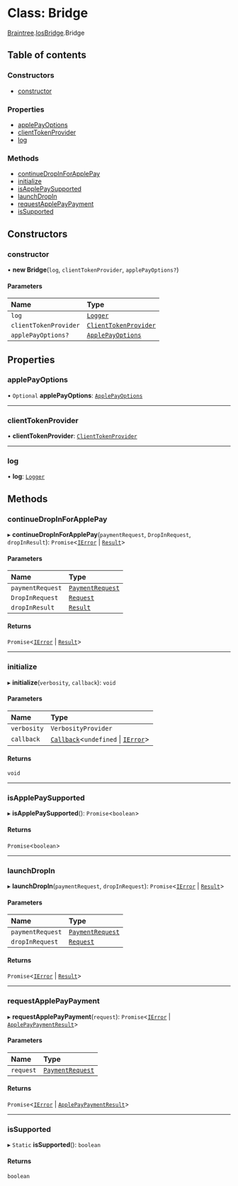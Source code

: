 # Class: Bridge

[Braintree](../modules/CdvPurchase.Braintree.md).[IosBridge](../modules/CdvPurchase.Braintree.IosBridge.md).Bridge

## Table of contents

### Constructors

- [constructor](CdvPurchase.Braintree.IosBridge.Bridge.md#constructor)

### Properties

- [applePayOptions](CdvPurchase.Braintree.IosBridge.Bridge.md#applepayoptions)
- [clientTokenProvider](CdvPurchase.Braintree.IosBridge.Bridge.md#clienttokenprovider)
- [log](CdvPurchase.Braintree.IosBridge.Bridge.md#log)

### Methods

- [continueDropInForApplePay](CdvPurchase.Braintree.IosBridge.Bridge.md#continuedropinforapplepay)
- [initialize](CdvPurchase.Braintree.IosBridge.Bridge.md#initialize)
- [isApplePaySupported](CdvPurchase.Braintree.IosBridge.Bridge.md#isapplepaysupported)
- [launchDropIn](CdvPurchase.Braintree.IosBridge.Bridge.md#launchdropin)
- [requestApplePayPayment](CdvPurchase.Braintree.IosBridge.Bridge.md#requestapplepaypayment)
- [isSupported](CdvPurchase.Braintree.IosBridge.Bridge.md#issupported)

## Constructors

### constructor

• **new Bridge**(`log`, `clientTokenProvider`, `applePayOptions?`)

#### Parameters

| Name | Type |
| :------ | :------ |
| `log` | [`Logger`](CdvPurchase.Logger.md) |
| `clientTokenProvider` | [`ClientTokenProvider`](../modules/CdvPurchase.Braintree.md#clienttokenprovider) |
| `applePayOptions?` | [`ApplePayOptions`](../interfaces/CdvPurchase.Braintree.IosBridge.ApplePayOptions.md) |

## Properties

### applePayOptions

• `Optional` **applePayOptions**: [`ApplePayOptions`](../interfaces/CdvPurchase.Braintree.IosBridge.ApplePayOptions.md)

___

### clientTokenProvider

• **clientTokenProvider**: [`ClientTokenProvider`](../modules/CdvPurchase.Braintree.md#clienttokenprovider)

___

### log

• **log**: [`Logger`](CdvPurchase.Logger.md)

## Methods

### continueDropInForApplePay

▸ **continueDropInForApplePay**(`paymentRequest`, `DropInRequest`, `dropInResult`): `Promise`<[`IError`](../interfaces/CdvPurchase.IError.md) \| [`Result`](../interfaces/CdvPurchase.Braintree.DropIn.Result.md)\>

#### Parameters

| Name | Type |
| :------ | :------ |
| `paymentRequest` | [`PaymentRequest`](../interfaces/CdvPurchase.PaymentRequest.md) |
| `DropInRequest` | [`Request`](../interfaces/CdvPurchase.Braintree.DropIn.Request.md) |
| `dropInResult` | [`Result`](../interfaces/CdvPurchase.Braintree.DropIn.Result.md) |

#### Returns

`Promise`<[`IError`](../interfaces/CdvPurchase.IError.md) \| [`Result`](../interfaces/CdvPurchase.Braintree.DropIn.Result.md)\>

___

### initialize

▸ **initialize**(`verbosity`, `callback`): `void`

#### Parameters

| Name | Type |
| :------ | :------ |
| `verbosity` | `VerbosityProvider` |
| `callback` | [`Callback`](../modules/CdvPurchase.md#callback)<`undefined` \| [`IError`](../interfaces/CdvPurchase.IError.md)\> |

#### Returns

`void`

___

### isApplePaySupported

▸ **isApplePaySupported**(): `Promise`<`boolean`\>

#### Returns

`Promise`<`boolean`\>

___

### launchDropIn

▸ **launchDropIn**(`paymentRequest`, `dropInRequest`): `Promise`<[`IError`](../interfaces/CdvPurchase.IError.md) \| [`Result`](../interfaces/CdvPurchase.Braintree.DropIn.Result.md)\>

#### Parameters

| Name | Type |
| :------ | :------ |
| `paymentRequest` | [`PaymentRequest`](../interfaces/CdvPurchase.PaymentRequest.md) |
| `dropInRequest` | [`Request`](../interfaces/CdvPurchase.Braintree.DropIn.Request.md) |

#### Returns

`Promise`<[`IError`](../interfaces/CdvPurchase.IError.md) \| [`Result`](../interfaces/CdvPurchase.Braintree.DropIn.Result.md)\>

___

### requestApplePayPayment

▸ **requestApplePayPayment**(`request`): `Promise`<[`IError`](../interfaces/CdvPurchase.IError.md) \| [`ApplePayPaymentResult`](../interfaces/CdvPurchase.Braintree.IosBridge.ApplePayPaymentResult.md)\>

#### Parameters

| Name | Type |
| :------ | :------ |
| `request` | [`PaymentRequest`](../interfaces/CdvPurchase.ApplePay.PaymentRequest.md) |

#### Returns

`Promise`<[`IError`](../interfaces/CdvPurchase.IError.md) \| [`ApplePayPaymentResult`](../interfaces/CdvPurchase.Braintree.IosBridge.ApplePayPaymentResult.md)\>

___

### isSupported

▸ `Static` **isSupported**(): `boolean`

#### Returns

`boolean`
